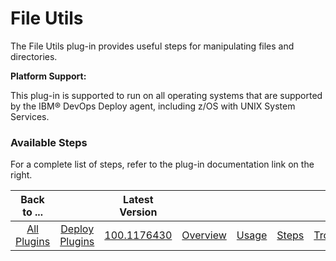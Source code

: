 
# File Utils

The File Utils plug-in provides useful steps for manipulating files and directories.

**Platform Support:**

This plug-in is supported to run on all operating systems that are supported by the IBM® DevOps Deploy agent, including z/OS with UNIX System Services.


### Available Steps

For a complete list of steps, refer to the plug-in documentation link on the right.



|          Back to ...          ||         Latest Version         ||||||
|:-----------------------------:|:------------------------------:| :---: | :---: | :---: | :---: | :---: | :---: |
| [All Plugins](../../index.md) | [Deploy Plugins](../README.md) |[100.1176430](https://raw.githubusercontent.com/UrbanCode/IBM-UCD-PLUGINS/main/files/FileUtils/ucd-FileUtils-100.1176430.zip)|[Overview](overview.md)|[Usage](usage.md)|[Steps](steps.md)|[Troubleshooting](troubleshooting.md)|[Downloads](downloads.md)|

